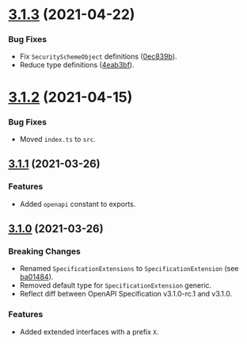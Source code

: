 <a name="3.1.3"></a>
# [3.1.3](https://github.com/ts-stack/openapi-spec/releases/tag/3.1.3) (2021-04-22)

### Bug Fixes

- Fix `SecuritySchemeObject` definitions ([0ec839b](https://github.com/ts-stack/openapi-spec/commit/0ec839b)).
- Reduce type definitions ([4eab3bf](https://github.com/ts-stack/openapi-spec/commit/4eab3bf)).

<a name="3.1.2"></a>
# [3.1.2](https://github.com/ts-stack/openapi-spec/releases/tag/3.1.2) (2021-04-15)

### Bug Fixes

- Moved `index.ts` to `src`.

<a name="3.1.1"></a>
## [3.1.1](https://github.com/ts-stack/openapi-spec/releases/tag/3.1.1) (2021-03-26)

### Features

- Added `openapi` constant to exports.

<a name="3.1.0"></a>
## [3.1.0](https://github.com/ts-stack/openapi-spec/releases/tag/3.1.0) (2021-03-26)

### Breaking Changes

- Renamed `SpecificationExtensions` to `SpecificationExtension` (see [ba01484](https://github.com/ts-stack/openapi-spec/commit/ba01484)).
- Removed default type for `SpecificationExtension` generic.
- Reflect diff between OpenAPI Specification v3.1.0-rc.1 and v3.1.0.

### Features

- Added extended interfaces with a prefix `X`.
